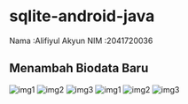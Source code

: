 # sqlite-android-java


Nama :Alifiyul Akyun 
NIM :2041720036

## Menambah Biodata Baru
![img1](images/1.jpeg)
![img2](images/2.jpeg)
![img3](images/3.jpeg)
![img1](images/4.jpeg)
![img2](images/5.jpeg)
![img3](images/6.jpeg)
